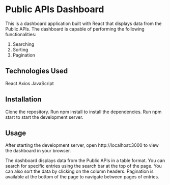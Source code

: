 # Public APIs Dashboard

This is a dashboard application built with React that displays data from the Public APIs. The dashboard is capable of performing the following functionalities:

1. Searching
2. Sorting
3. Pagination

## Technologies Used

React
Axios
JavaScript

## Installation

Clone the repository.
Run npm install to install the dependencies.
Run npm start to start the development server.

## Usage

After starting the development server, open http://localhost:3000 to view the dashboard in your browser.

The dashboard displays data from the Public APIs in a table format. You can search for specific entries using the search bar at the top of the page. You can also sort the data by clicking on the column headers. Pagination is available at the bottom of the page to navigate between pages of entries.
